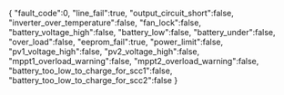 {
   "fault_code":0,
   "line_fail":true,
   "output_circuit_short":false,
   "inverter_over_temperature":false,
   "fan_lock":false,
   "battery_voltage_high":false,
   "battery_low":false,
   "battery_under":false,
   "over_load":false,
   "eeprom_fail":true,
   "power_limit":false,
   "pv1_voltage_high":false,
   "pv2_voltage_high":false,
   "mppt1_overload_warning":false,
   "mppt2_overload_warning":false,
   "battery_too_low_to_charge_for_scc1":false,
   "battery_too_low_to_charge_for_scc2":false
}